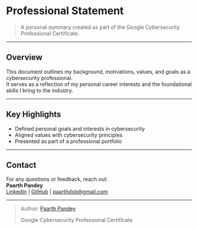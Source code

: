 # Professional Statement

> A personal summary created as part of the Google Cybersecurity Professional Certificate.

---

## Overview

This document outlines my background, motivations, values, and goals as a cybersecurity professional.  
It serves as a reflection of my personal career interests and the foundational skills I bring to the industry.

---

## Key Highlights

- Defined personal goals and interests in cybersecurity  
- Aligned values with cybersecurity principles  
- Presented as part of a professional portfolio

---

## Contact

For any questions or feedback, reach out:  
**Paarth Pandey**  
[LinkedIn](https://www.linkedin.com/in/paarth-pandey-13779529b/) | [GitHub](https://github.com/paarthpandey10) | paarthdxb@gmail.com

---

> Author: [Paarth Pandey](https://github.com/paarthpandey10)  
>  
> Google Cybersecurity Professional Certificate
